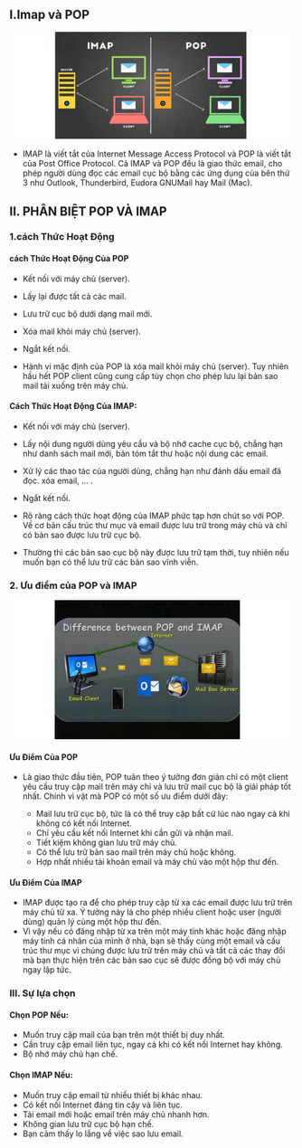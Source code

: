 ## I.Imap và POP
<img src="img/pop1.png">

- IMAP là viết tắt của Internet Message Access Protocol và POP là viết tắt của Post Office Protocol. Cả IMAP và POP đều là giao thức email, cho phép người dùng đọc các email cục bộ bằng các ứng dụng của bên thứ 3 như Outlook, Thunderbird, Eudora GNUMail hay Mail (Mac).

## II. PHÂN BIỆT POP VÀ IMAP 
### 1.cách Thức Hoạt Động 
#### cách Thức Hoạt Động Của POP

- Kết nối với máy chủ (server).
- Lấy lại được tất cả các mail.
- Lưu trữ cục bộ dưới dạng mail mới.
- Xóa mail khỏi máy chủ (server).
- Ngắt kết nối.

- Hành vi mặc định của POP là xóa mail khỏi máy chủ (server). Tuy nhiên hầu hết POP client cũng cung cấp tùy chọn cho phép lưu lại bản sao mail tải xuống trên máy chủ.

#### Cách Thức Hoạt Động Của IMAP:

- Kết nối với máy chủ (server).
- Lấy nội dung người dùng yêu cầu và bộ nhớ cache cục bộ, chẳng hạn như danh sách mail mới, bản tóm tắt thư hoặc nội dung các email.
- Xử lý các thao tác của người dùng, chẳng hạn như đánh dấu email đã đọc. xóa email, ... .
- Ngắt kết nối.

- Rõ ràng cách thức hoạt động của IMAP phức tạp hơn chút so với POP. Về cơ bản cấu trúc thư mục và email được lưu trữ trong máy chủ và chỉ có bản sao được lưu trữ cục bộ.

- Thường thì các bản sao cục bộ này được lưu trữ tạm thời, tuy nhiên nếu muốn bạn có thể lưu trữ các bản sao vĩnh viễn.

### 2. Ưu điểm của POP và IMAP
<img src="img/pop2.png">

#### Ưu Điểm Của POP
- Là giao thức đầu tiên, POP tuân theo ý tưởng đơn giản chỉ có một client yêu cầu truy cập mail trên máy chỉ và lưu trữ mail cục bộ là giải pháp tốt nhất. Chính vì vật mà POP có một số ưu điểm dưới đây:

    + Mail lưu trữ cục bộ, tức là có thể truy cập bất cứ lúc nào ngay cả khi không có kết nối Internet.
    + Chỉ yêu cầu kết nối Internet khi cần gửi và nhận mail.
    + Tiết kiệm không gian lưu trữ máy chủ.
    + Có thể lưu trữ bản sao mail trên máy chủ hoặc không.
    + Hợp nhất nhiều tài khoản email và máy chủ vào một hộp thư đến.


#### Ưu Điểm Của IMAP
- IMAP được tạo ra để cho phép truy cập từ xa các email được lưu trữ trên máy chủ từ xa. Ý tưởng này là cho phép nhiều client hoặc user (người dùng) quản lý cùng một hộp thư đến.
- Vì vậy nếu có đăng nhập từ xa trên một máy tính khác hoặc đăng nhập máy tính cá nhân của mình ở nhà, bạn sẽ thấy cùng một email và cấu trúc thư mục vì chúng được lưu trữ trên máy chủ và tất cả các thay đổi mà bạn thực hiện trên các bản sao cục sẽ được đồng bộ với máy chủ ngay lập tức.

### III. Sự lựa chọn 
#### Chọn POP Nếu:

- Muốn truy cập mail của bạn trên một thiết bị duy nhất.
- Cần truy cập email liên tục, ngay cả khi có kết nối Internet hay không.
- Bộ nhớ máy chủ hạn chế.

#### Chọn IMAP Nếu:

- Muốn truy cập email từ nhiều thiết bị khác nhau.
- Có kết nối Internet đáng tin cậy và liên tục.
- Tải email mới hoặc email trên máy chủ nhanh hơn.
- Không gian lưu trữ cục bộ hạn chế.
- Bạn cảm thấy lo lắng về việc sao lưu email.